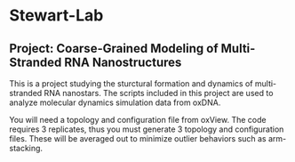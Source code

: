 # Stewart-Lab
## Project: Coarse-Grained Modeling of Multi-Stranded RNA Nanostructures

This is a project studying the sturctural formation and dynamics of multi-stranded RNA nanostars. The scripts included in this project are used to analyze molecular dynamics simulation data from oxDNA.

You will need a topology and configuration file from oxView. The code requires 3 replicates, thus you must generate 3 topology and configuration files. These will be averaged out to minimize outlier behaviors such as arm-stacking.
